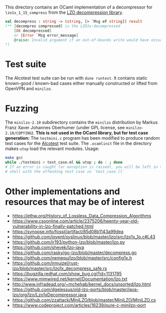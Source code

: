 This directory contains an OCaml implementation of a decompressor
  for `lzo1x_1_15_compress` from the
  [LZO decompression library](http://www.oberhumer.com/opensource/lzo/).

```ocaml
val decompress : string -> (string, [> `Msg of string]) result
(** [decompres compressed] is the LZO1x-decompressed
    [Ok decompressed]
    or [Error `Msg error_message]
    @raises Invalid_argument if an out-of-bounds write would have occurred. This is should not happen with valid data; please do send us any offending trigger strings.
*)
```

# Test suite

The Alcotest test suite can be run with `dune runtest`.
It contains static known-good / known-bad cases either manually
 constructed or lifted from OpenVPN and `minilzo`.

# Fuzzing

The `minilzo-2.10` subdirectory contains the `minilzo` distribution by
Markus Franz Xaver Johannes Oberhumer
(under GPL license, see `minilzo-2.10/COPYING`).
**This is not used in the OCaml library, but for test case generation:**
The `testmini.c` program has been modified to produce random test cases
for the [Alcotest](TODO) test suite.
The `.ocamlinit` file in the directory makes `utop` load the relevant modules.
Usage:
```bash
make gcc
while ./testmini > test_case.ml && utop ; do : ; done
# If an error is caught (or exception is raised), you will be left in the utop
# shell with the offending test case in `test_case.ll`
```

# Other implementations and resources that may be of interest

- https://ethw.org/History_of_Lossless_Data_Compression_Algorithms
- https://www.csoonline.com/article/2375206/twenty-year-old-vulnerability-in-lzo-finally-patched.html
- https://synopse.info/fossil/artifact/85d08b1143a99dea
- https://github.com/joyent/syslinux/blob/master/lzo/src/lzo1x_1o.c#L43
- https://github.com/ir193/python-lzo/blob/master/lzo.py
- https://github.com/shevek/lzo-java
- https://github.com/rasky/go-lzo/blob/master/decompress.go
- https://github.com/nemequ/lzo/blob/master/src/config1x.h
- https://github.com/jrmuizel/rust-lzo/blob/master/src/lzo1x_decompress_safe.rs
- https://bugzilla.redhat.com/show_bug.cgi?id=1131795
- https://www.mjmwired.net/kernel/Documentation/lzo.txt
- http://www.infradead.org/~mchehab/kernel_docs/unsorted/lzo.html
- https://github.com/dgelessus/old-lzo-ports/blob/master/java-lzo/org/lzo/Lzo1xDecompressor.java
- https://github.com/zzattack/MiniLZO/blob/master/MiniLZO/MiniLZO.cs
- https://www.codeproject.com/articles/16239/pure-c-minilzo-port

